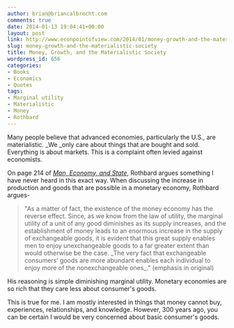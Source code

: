 ```yaml
---
author: brian@briancalbrecht.com
comments: true
date: 2014-01-13 19:04:41+00:00
layout: post
link: http://www.econpointofview.com/2014/01/money-growth-and-the-materialistic-society/
slug: money-growth-and-the-materialistic-society
title: Money, Growth, and the Materialistic Society
wordpress_id: 656
categories:
- Books
- Economics
- Quotes
tags:
- Marginal utility
- Materialistic
- Money
- Rothbard
---
```


Many people believe that advanced economies, particularly the U.S., are materialistic. _We _only care about things that are bought and sold. Everything is about markets. This is a complaint often levied against economists.

On page 214 of [_Man, Economy, and State_](https://www.google.com/url?sa=t&rct=j&q=&esrc=s&source=web&cd=2&cad=rja&ved=0CDIQFjAB&url=http%3A%2F%2Fmises.org%2FBooks%2Fmespm.pdf&ei=SDbUUqSEHaOt0QXk8YGABQ&usg=AFQjCNHeIl1qJSO5iBDfn993hbhKWn2PGw&bvm=bv.59026428,d.d2k), Rothbard argues something I have never heard in this exact way. When discussing the increase in production and goods that are possible in a monetary economy, Rothbard argues-


<blockquote>"As a matter of fact, the existence of the money economy has the reverse effect. Since, as we know from the law of utility, the marginal utility of a unit of any good diminishes as its supply increases, and the establishment of money leads to an enormous increase in the supply of exchangeable goods, it is evident that this great supply enables men to enjoy unexchangeable goods to a far greater extent than would otherwise be the case. _The very fact that exchangeable consumers’ goods are more abundant enables each individual to enjoy more of the nonexchangeable ones_." (emphasis in original)</blockquote>


His reasoning is simple diminishing marginal utility. Monetary economies are so rich that they care less about consumer's goods.

This is true for me. I am mostly interested in things that money cannot buy, experiences, relationships, and knowledge. However, 300 years ago, you can be certain I would be very concerned about basic consumer's goods.
